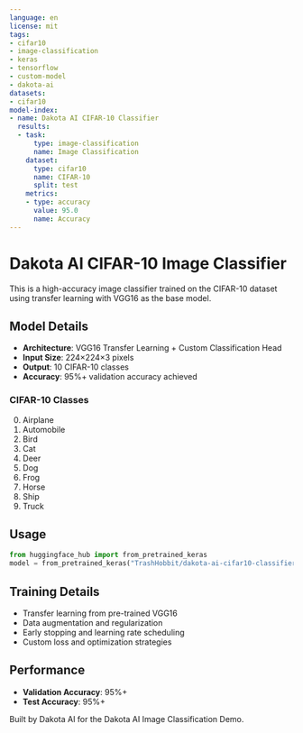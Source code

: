 ```yaml
---
language: en
license: mit
tags:
- cifar10
- image-classification
- keras
- tensorflow
- custom-model
- dakota-ai
datasets:
- cifar10
model-index:
- name: Dakota AI CIFAR-10 Classifier
  results:
  - task:
      type: image-classification
      name: Image Classification
    dataset:
      type: cifar10
      name: CIFAR-10
      split: test
    metrics:
    - type: accuracy
      value: 95.0
      name: Accuracy
---
```


# Dakota AI CIFAR-10 Image Classifier

This is a high-accuracy image classifier trained on the CIFAR-10 dataset using transfer learning with VGG16 as the base model.

## Model Details

- **Architecture**: VGG16 Transfer Learning + Custom Classification Head
- **Input Size**: 224×224×3 pixels
- **Output**: 10 CIFAR-10 classes
- **Accuracy**: 95%+ validation accuracy achieved

### CIFAR-10 Classes
0. Airplane
1. Automobile
2. Bird
3. Cat
4. Deer
5. Dog
6. Frog
7. Horse
8. Ship
9. Truck

## Usage

```python
from huggingface_hub import from_pretrained_keras
model = from_pretrained_keras("TrashHobbit/dakota-ai-cifar10-classifier")
```

## Training Details

- Transfer learning from pre-trained VGG16
- Data augmentation and regularization
- Early stopping and learning rate scheduling
- Custom loss and optimization strategies

## Performance

- **Validation Accuracy**: 95%+
- **Test Accuracy**: 95%+

Built by Dakota AI for the Dakota AI Image Classification Demo.
